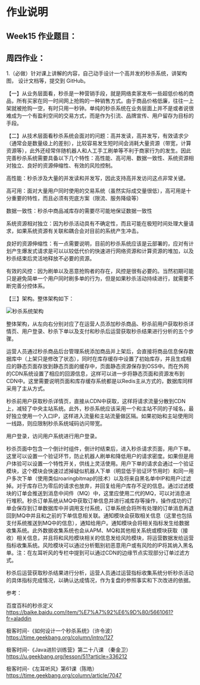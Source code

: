 # 作业说明
## Week15 作业题目：
## 周四作业：
1.（必做）针对课上讲解的内容，自己动手设计一个高并发的秒杀系统，讲架构图， 设计文档等，提交到 GitHub。

【一】从业务层面看，秒杀是一种营销手段，就是网络卖家发布一些超低价格的商品，所有买家在同一时间网上抢购的一种销售方式。由于商品价格低廉，往往一上架就被抢购一空，有时只用一秒钟。单纯的秒杀系统在业务层面上并不是或者说很难成为一个有盈利空间的交易方式，而是作为引流、品牌宣传、用户留存为目标的手段。

【二】从技术层面看秒杀系统会面对的问题：高并发读，高并发写，有效请求少（通常会是数量级上的差别），比较容易发生短时间会消耗大量资源（带宽，计算资源等），此外还经常伴随机器人和人工手工刷单等不利于商家行为的发生。因此完善秒杀系统需要具备以下几个特性：高性能、高可用、数据一致性、系统资源相对独立、良好的资源伸缩性、有效的风险控制。

高性能：秒杀涉及大量的并发读和并发写，因此支持高并发访问这点非常关键。

高可用：面对大量用户同时使用的交易系统（虽然实际成交量很低），高可用是十分重要的特性，而且必须有兜底方案（限流、服务降级等）

数据一致性：秒杀中商品减库存的需要尽可能地保证数据一致性

系统资源相对独立：因为秒杀活动具有不确定性，而且可能在极短时间处理大量请求，如果系统资源有关联和耦合会对目前的系统产生冲击。

良好的资源伸缩性：有一点需要说明，目前的秒杀系统应该是云部署的，应对有计划产生爆发式请求是可以以较低代价的快速进行网络资源和计算资源的堆加，以及秒杀结束后灵活地释放不必要的资源。

有效的风控：因为刷单以及恶意抢购者的存在，风控是很有必要的。当然初期可能只是避免简单一个用户同时刷多单的行为，但是如果秒杀活动持续进行，就需要不断完善分控体系。

【三】架构。整体架构如下：

![秒杀系统架构](http://bolgimg.beijingyijikeji.com/img/second_kill_arch_1.jpg)

整体架构，从左向右分别对应了在运营人员添加秒杀商品、秒杀前用户获取秒杀详情页、用户登录、秒杀下单以及支付和秒杀后运营获取秒杀结果进行分析的五个步骤。

运营人员通过秒杀商品后台管理系统添加商品并上架后，会直接将商品信息保存数据库中（上架只是修改了状态），同时在库存缓存中设置了初始库存，并且生成相应的静态页面存放到静态页面的缓存中，页面静态资源保存到OSS中。而在外网的CDN系统设置了相应的回源信息，这样可以进一步将静态页面和资源发布到CDN中。这里需要说明页面和库存缓存系统都是以Redis主从方式的，数据库同样采用了主从方式。

秒杀前用户获取秒杀详情页，直接从CDN中获取，这样将请求流量分散到CDN上，减轻了中央主站系统。此外，秒杀系统应该采用一个和主站不同的子域名，最好独立使用一个入口IP，这样进入流量和主站流量做区隔。如果初始和主站使用同一线路，则应限制秒杀系统域码访问带宽。

用户登录，访问用户系统进行用户登录。

秒杀页面中包含一个倒计时组件，倒计时结束后，进入秒杀请求页面，用户下单。这里可以设置一个验证环节，防止机器人刷单和降低用户的请求密度。如果但是用户体验可以设置一个特性开关，供线上灵活使用。用户下单的请求会通过一个验证模块，这个模块会快速过滤掉疑似机器人下单（明显低于验证环节用时）和同一用户多次下单（使用类似roaringbitmap的技术）以及将来自黑名单中IP和用户过滤掉。对于库存已为零后的请求也放弃，并回复给用户库存不足的信息。通过过滤模块的订单会推送到消息中间件（MQ）中，这里应使用二代的MQ，可以对消息进行堆积。秒杀订单系统从MQ中获取订单信息并进行减库存等操作，操作成功的订单会保存到订单数据库中并调用支付系统，订单系统会将所有处理的订单消息再退回到MQ中并且和之前的下单信息相关联。通知模块会获取相关信息（这里也包括支付系统推送到MQ中的信息），通知给用户。通知模块会将相关指标发生给数据收集系统。此外数据收集系统也会从APM、MQ和其他相关系统或模块获取（接收）相关信息，并且将和风险模块相关的信息发给风险模块，将运营数据发给运营指标收集系统。风险模块可以通过分析甄别初恶意用户或有风险的IP将其纳入黑名单。注：在左耳听风的专栏中提到可以通过CDN的边缘节点实现部分订单过滤方式。

秒杀后运营获取秒杀结果进行分析，运营人员通过运营指标收集系统分析秒杀活动的具体指标完成情况，以确认达成情况，作为复盘的参照事实和下次改进的依据。



参考：

百度百科的秒杀定义 https://baike.baidu.com/item/%E7%A7%92%E6%9D%80/5661061?fr=aladdin

极客时间-《如何设计一个秒杀系统》（许令波） https://time.geekbang.org/column/intro/127

极客时间-《Java进阶训练营》第二十八课 （秦金卫）https://u.geekbang.org/lesson/51?article=336212

极客时间-《左耳听风》第61课（陈皓）https://time.geekbang.org/column/article/7047

